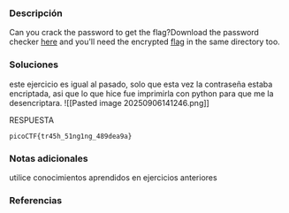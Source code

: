 ### Descripción 
Can you crack the password to get the flag?Download the password checker [here](https://artifacts.picoctf.net/c/13/level2.py) and you'll need the encrypted [flag](https://artifacts.picoctf.net/c/13/level2.flag.txt.enc) in the same directory too.
### Soluciones

este ejercicio es igual al pasado, solo que esta vez la contraseña estaba encriptada, asi que lo que hice fue imprimirla con python para que me la desencriptara.
![[Pasted image 20250906141246.png]]


RESPUESTA

```
picoCTF{tr45h_51ng1ng_489dea9a}
```


### Notas adicionales 

utilice conocimientos aprendidos en ejercicios anteriores

### Referencias 
